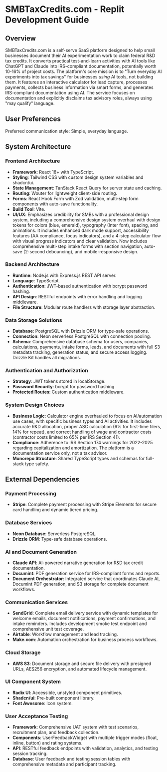# SMBTaxCredits.com - Replit Development Guide

## Overview
SMBTaxCredits.com is a self-serve SaaS platform designed to help small businesses document their AI experimentation work to claim federal R&D tax credits. It converts practical test-and-learn activities with AI tools like ChatGPT and Claude into IRS-compliant documentation, potentially worth 10-16% of project costs. The platform's core mission is to "Turn everyday AI experiments into tax savings" for businesses *using* AI tools, not building them. It features an interactive calculator for lead capture, processes payments, collects business information via smart forms, and generates IRS-compliant documentation using AI. The service focuses on documentation and explicitly disclaims tax advisory roles, always using "may qualify" language.

## User Preferences
Preferred communication style: Simple, everyday language.

## System Architecture

### Frontend Architecture
- **Framework**: React 18+ with TypeScript.
- **Styling**: Tailwind CSS with custom design system variables and shadcn/ui.
- **State Management**: TanStack React Query for server state and caching.
- **Routing**: Wouter for lightweight client-side routing.
- **Forms**: React Hook Form with Zod validation, multi-step form components with auto-save functionality.
- **Build Tool**: Vite.
- **UI/UX**: Emphasizes credibility for SMBs with a professional design system, including a comprehensive design system overhaul with design tokens for colors (blue, emerald), typography (Inter font), spacing, and animations. It includes enhanced dark mode support, accessibility features (AA compliance, focus indicators), and a 4-step calculator flow with visual progress indicators and clear validation. Now includes comprehensive multi-step intake forms with section navigation, auto-save (2-second debouncing), and mobile-responsive design.

### Backend Architecture
- **Runtime**: Node.js with Express.js REST API server.
- **Language**: TypeScript.
- **Authentication**: JWT-based authentication with bcrypt password hashing.
- **API Design**: RESTful endpoints with error handling and logging middleware.
- **File Structure**: Modular route handlers with storage layer abstraction.

### Data Storage Solutions
- **Database**: PostgreSQL with Drizzle ORM for type-safe operations.
- **Connection**: Neon serverless PostgreSQL with connection pooling.
- **Schema**: Comprehensive database schema for users, companies, calculations, payments, intake forms, leads, and documents with full S3 metadata tracking, generation status, and secure access logging. Drizzle Kit handles all migrations.

### Authentication and Authorization
- **Strategy**: JWT tokens stored in localStorage.
- **Password Security**: bcrypt for password hashing.
- **Protected Routes**: Custom authentication middleware.

### System Design Choices
- **Business Logic**: Calculator engine overhauled to focus on AI/automation use cases, with specific business types and AI activities. It includes accurate R&D allocation, proper ASC calculation (6% for first-time filers, 14% for repeat), and correct handling of wage and contractor costs (contractor costs limited to 65% per IRS Section 41).
- **Compliance**: Adherence to IRS Section 174 warnings for 2022-2025 regarding capitalization and amortization. The platform is a documentation service only, not a tax advisor.
- **Monorepo Structure**: Shared TypeScript types and schemas for full-stack type safety.

## External Dependencies

### Payment Processing
- **Stripe**: Complete payment processing with Stripe Elements for secure card handling and dynamic tiered pricing.

### Database Services
- **Neon Database**: Serverless PostgreSQL.
- **Drizzle ORM**: Type-safe database operations.

### AI and Document Generation
- **Claude API**: AI-powered narrative generation for R&D tax credit documentation.
- **Documint**: PDF generation service for IRS-compliant forms and reports.
- **Document Orchestrator**: Integrated service that coordinates Claude AI, Documint PDF generation, and S3 storage for complete document workflows.

### Communication Services
- **SendGrid**: Complete email delivery service with dynamic templates for welcome emails, document notifications, payment confirmations, and intake reminders. Includes development smoke test endpoint and comprehensive unit test coverage.
- **Airtable**: Workflow management and lead tracking.
- **Make.com**: Automation orchestration for business process workflows.

### Cloud Storage
- **AWS S3**: Document storage and secure file delivery with presigned URLs, AES256 encryption, and automated lifecycle management.

### UI Component System
- **Radix UI**: Accessible, unstyled component primitives.
- **Shadcn/ui**: Pre-built component library.
- **Font Awesome**: Icon system.

### User Acceptance Testing
- **Framework**: Comprehensive UAT system with test scenarios, recruitment plan, and feedback collection.
- **Components**: UserFeedbackWidget with multiple trigger modes (float, inline, button) and rating systems.
- **API**: RESTful feedback endpoints with validation, analytics, and testing session tracking.
- **Database**: User feedback and testing session tables with comprehensive metadata and participant tracking.